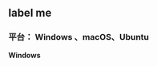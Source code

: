## label me
### 平台： Windows 、macOS、Ubuntu
 **Windows**
 

<!--stackedit_data:
eyJoaXN0b3J5IjpbLTE4Mjg0NDMwNzJdfQ==
-->